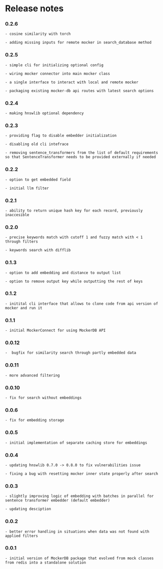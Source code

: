 # Release notes

### 0.2.6

    - cosine similarity with torch

    - adding missing inputs for remote mocker in search_database method

### 0.2.5

    - simple cli for initializing optional config

    - wiring mocker connector into main mocker class

    - a single interface to interact with local and remote mocker

    - packaging existing mocker-db api routes with latest search options

### 0.2.4

    - making hnswlib optional dependency

### 0.2.3

    - providing flag to disable embedder initialization

    - disabling old cli intefrace

    - removing sentence_transformers from the list of default requirements so that SentenceTransformer needs to be provided externally if needed

### 0.2.2

    - option to get embedded field

    - initial llm filter

### 0.2.1

    - ability to return unique hash key for each record, previously inaccesible

### 0.2.0

    - precise keywords match with cutoff 1 and fuzzy match with < 1 through filters

    - keywords search with difflib

### 0.1.3

    - option to add embedding and distance to output list

    - option to remove output key while outputting the rest of keys

### 0.1.2

    - initital cli interface that allows to clone code from api version of mocker and run it

### 0.1.1

    - initial MockerConnect for using MockerDB API

### 0.0.12

    -  bugfix for similarity search through partly embedded data

### 0.0.11

    - more advanced filtering

### 0.0.10

    - fix for search without embeddings

### 0.0.6

    - fix for embedding storage

### 0.0.5

    - initial implementation of separate caching store for embeddings

### 0.0.4

    - updating hnswlib 0.7.0 -> 0.8.0 to fix vulnerabilities issue

    - fixing a bug with resetting mocker inner state properly after search

### 0.0.3

    - slightly improving logic of embedding with batches in parallel for sentence transformer embedder (default embedder)

    - updating desciption

### 0.0.2

    - better error handling in situations when data was not found with applied filters

### 0.0.1

    - initial version of MockerDB package that evolved from mock classes from redis into a standalone solution